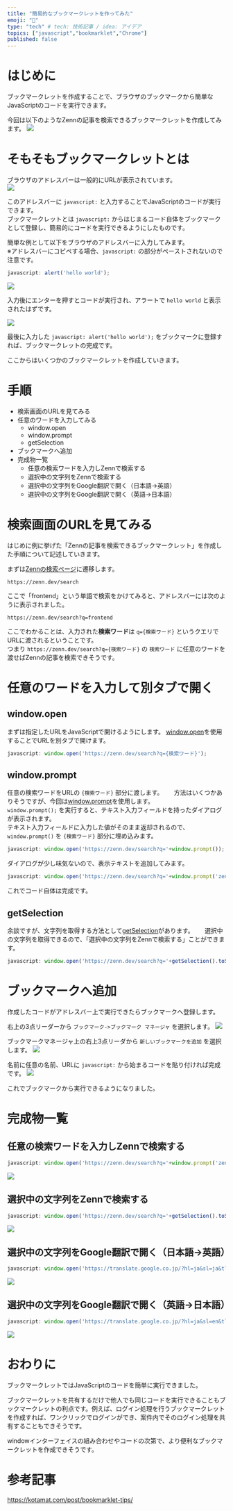 ```yaml
---
title: "簡易的なブックマークレットを作ってみた"
emoji: "📖"
type: "tech" # tech: 技術記事 / idea: アイデア
topics: ["javascript","bookmarklet","Chrome"]
published: false
---
```


# はじめに

ブックマークレットを作成することで、ブラウザのブックマークから簡単なJavaScriptのコードを実行できます。  

今回は以下のようなZennの記事を検索できるブックマークレットを作成してみます。
![](https://storage.googleapis.com/zenn-user-upload/3f5f3bfbeb35-20220422.gif)

# そもそもブックマークレットとは

ブラウザのアドレスバーは一般的にURLが表示されています。  
![](https://storage.googleapis.com/zenn-user-upload/5b5da03dbef7-20220420.png)

このアドレスバーに `javascript:` と入力することでJavaScriptのコードが実行できます。    
ブックマークレットとは `javascript:` からはじまるコード自体をブックマークとして登録し、簡易的にコードを実行できるようにしたものです。

簡単な例として以下をブラウザのアドレスバーに入力してみます。  
※アドレスバーにコピペする場合、`javascript:` の部分がペーストされないので注意です。  

```js
javascript: alert('hello world');
```
![](https://storage.googleapis.com/zenn-user-upload/70f997e95e67-20220420.png)

入力後にエンターを押すとコードが実行され、アラートで `hello world` と表示されたはずです。  

![](https://storage.googleapis.com/zenn-user-upload/0677edc1e94a-20220420.png)

最後に入力した `javascript: alert('hello world');` をブックマークに登録すれば、ブックマークレットの完成です。  

ここからはいくつかのブックマークレットを作成していきます。

# 手順

* 検索画面のURLを見てみる
* 任意のワードを入力してみる
  * window.open
  * window.prompt
  * getSelection
* ブックマークへ追加
* 完成物一覧
  * 任意の検索ワードを入力しZennで検索する
  * 選択中の文字列をZennで検索する
  * 選択中の文字列をGoogle翻訳で開く（日本語->英語）
  * 選択中の文字列をGoogle翻訳で開く（英語->日本語）

# 検索画面のURLを見てみる

はじめに例に挙げた「Zennの記事を検索できるブックマークレット」を作成した手順について記述していきます。  

まずは[Zennの検索ページ](https://zenn.dev/search)に遷移します。
```shell:URL
https://zenn.dev/search
```

ここで「frontend」という単語で検索をかけてみると、アドレスバーには次のように表示されました。
```shell:URL
https://zenn.dev/search?q=frontend
```

ここでわかることは、入力された**検索ワード**は `q={検索ワード}` というクエリでURLに渡されるということです。  
つまり `https://zenn.dev/search?q={検索ワード}` の `検索ワード` に任意のワードを渡せばZennの記事を検索できそうです。

# 任意のワードを入力して別タブで開く

## window.open

まずは指定したURLをJavaScriptで開けるようにします。
[window.open](https://developer.mozilla.org/ja/docs/Web/API/Window/open)を使用することでURLを別タブで開けます。

```js
javascript: window.open('https://zenn.dev/search?q={検索ワード}');
```

## window.prompt

任意の検索ワードをURLの `{検索ワード}` 部分に渡します。　　
方法はいくつかありそうですが、今回は[window.prompt](https://developer.mozilla.org/ja/docs/Web/API/Window/prompt)を使用します。  
`window.prompt();` を実行すると、テキスト入力フィールドを持ったダイアログが表示されます。  
テキスト入力フィールドに入力した値がそのまま返却されるので、`window.prompt()` を `{検索ワード}` 部分に埋め込みます。

```js
javascript: window.open('https://zenn.dev/search?q='+window.prompt());
```

ダイアログが少し味気ないので、表示テキストを追加してみます。  

```js
javascript: window.open('https://zenn.dev/search?q='+window.prompt('zennで検索します','検索ワード'));
```

これでコード自体は完成です。

## getSelection

余談ですが、文字列を取得する方法として[getSelection](https://developer.mozilla.org/ja/docs/Web/API/Window/getSelection)があります。　　
選択中の文字列を取得できるので、「選択中の文字列をZennで検索する」ことができます。

```js
javascript: window.open('https://zenn.dev/search?q='+getSelection().toString());
```

# ブックマークへ追加

作成したコードがアドレスバー上で実行できたらブックマークへ登録します。

右上の3点リーダーから `ブックマーク->ブックマーク マネージャ` を選択します。
![](https://storage.googleapis.com/zenn-user-upload/ebb0d8258ede-20220422.png)

ブックマークマネージャ上の右上3点リーダから `新しいブックマークを追加` を選択します。
![](https://storage.googleapis.com/zenn-user-upload/857f671ead2d-20220422.png)

名前に任意の名前、URLに `javascript:` から始まるコードを貼り付ければ完成です。
![](https://storage.googleapis.com/zenn-user-upload/3fb03ec9e077-20220422.png)

これでブックマークから実行できるようになりました。

# 完成物一覧

## 任意の検索ワードを入力しZennで検索する
```js
javascript: window.open('https://zenn.dev/search?q='+window.prompt('zennで検索します','検索ワード'));
```
![](https://storage.googleapis.com/zenn-user-upload/3f5f3bfbeb35-20220422.gif)

## 選択中の文字列をZennで検索する
```js
javascript: window.open('https://zenn.dev/search?q='+getSelection().toString());
```
![](https://storage.googleapis.com/zenn-user-upload/a141decfbcc8-20220422.gif)

## 選択中の文字列をGoogle翻訳で開く（日本語->英語）
```js
javascript: window.open('https://translate.google.co.jp/?hl=ja&sl=ja&tl=en&text=' getSelection().toString() '&op=translate');
```
![](https://storage.googleapis.com/zenn-user-upload/fa77dd7bc585-20220422.gif)


## 選択中の文字列をGoogle翻訳で開く（英語->日本語）
```js
javascript: window.open('https://translate.google.co.jp/?hl=ja&sl=en&tl=ja&text=' getSelection().toString() '&op=translate');
```
![](https://storage.googleapis.com/zenn-user-upload/a1e1836d3ffb-20220422.gif)

# おわりに
ブックマークレットではJavaScriptのコードを簡単に実行できました。  

ブックマークレットを共有するだけで他人でも同じコードを実行できることもブックマークレットの利点です。例えば、ログイン処理を行うブックマークレットを作成すれば、ワンクリックでログインができ、案件内でそのログイン処理を共有することもできそうです。

windowインターフェイスの組み合わせやコードの次第で、より便利なブックマークレットを作成できそうです。  

# 参考記事
https://kotamat.com/post/bookmarklet-tips/
